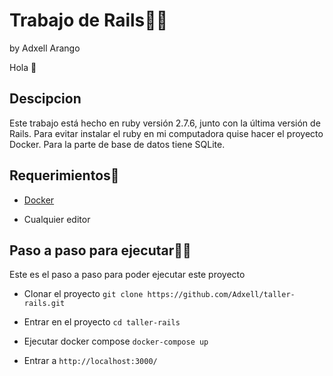 # Trabajo de Rails👩‍💻
by Adxell Arango

Hola 👋

## Descipcion

Este trabajo está hecho en ruby versión 2.7.6, junto con la última versión de Rails. 
Para evitar instalar el ruby en mi computadora quise hacer el proyecto Docker.
Para la parte de base de datos tiene SQLite. 


## Requerimientos🤚 

* [Docker](https://www.docker.com/)

* Cualquier editor

## Paso a paso para ejecutar🧏‍♂️

Este es el paso a paso para poder ejecutar este proyecto 

* Clonar el proyecto `git clone https://github.com/Adxell/taller-rails.git`

* Entrar en el proyecto `cd taller-rails`

* Ejecutar docker compose `docker-compose up`

* Entrar a `http://localhost:3000/`